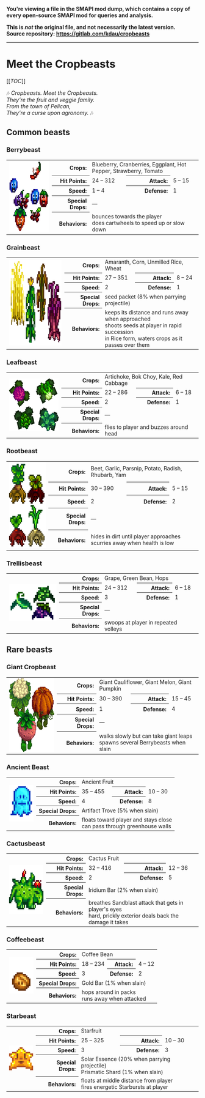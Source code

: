 **You're viewing a file in the SMAPI mod dump, which contains a copy of every open-source SMAPI mod
for queries and analysis.**

**This is _not_ the original file, and not necessarily the latest version.**  
**Source repository: https://gitlab.com/kdau/cropbeasts**

----

# Meet the Cropbeasts

[[_TOC_]]

🎶 *Cropbeasts. Meet the Cropbeasts.\
They’re the fruit and veggie family.\
From the town of Pelican,\
They’re a curse upon agronomy.* 🎶

## Common beasts

### Berrybeast

<table>
	<tr>
		<td rowspan="5"><img src="beasts/Berrybeast.png" width="230" height="186"/></td>
		<th style="text-align: right">Crops:</th><td colspan="3">Blueberry, Cranberries, Eggplant, Hot Pepper, Strawberry, Tomato</td>
	</tr>
	<tr>
		<th style="text-align: right">Hit Points:</th><td>24 – 312</td>
		<th style="text-align: right">Attack:</th><td>5 – 15</td>
	</tr>
	<tr>
		<th style="text-align: right">Speed:</th><td>1 – 4</td>
		<th style="text-align: right">Defense:</th><td>1</td>
	</tr>
	<tr>
		<th style="text-align: right">Special Drops:</th><td colspan="3">—</td>
	</tr>
	<tr>
		<th style="text-align: right">Behaviors:</th><td colspan="3">
			bounces towards the player<br/>
			does cartwheels to speed up or slow down
		</td>
	</tr>
</table>

### Grainbeast

<table>
	<tr>
		<td rowspan="5"><img src="beasts/Grainbeast.png" width="274" height="225"/></td>
		<th style="text-align: right">Crops:</th><td colspan="3">Amaranth, Corn, Unmilled Rice, Wheat</td>
	</tr>
	<tr>
		<th style="text-align: right">Hit Points:</th><td>27 – 351</td>
		<th style="text-align: right">Attack:</th><td>8 – 24</td>
	</tr>
	<tr>
		<th style="text-align: right">Speed:</th><td>2</td>
		<th style="text-align: right">Defense:</th><td>1</td>
	</tr>
	<tr>
		<th style="text-align: right">Special Drops:</th><td colspan="3">seed packet (8% when parrying projectile)</td>
	</tr>
	<tr>
		<th style="text-align: right">Behaviors:</th><td colspan="3">
			keeps its distance and runs away when approached<br/>
			shoots seeds at player in rapid succession<br/>
			in Rice form, waters crops as it passes over them
		</td>
	</tr>
</table>

### Leafbeast

<table>
	<tr>
		<td rowspan="5"><img src="beasts/Leafbeast.png" width="165" height="138"/></td>
		<th style="text-align: right">Crops:</th><td colspan="3">Artichoke, Bok Choy, Kale, Red Cabbage</td>
	</tr>
	<tr>
		<th style="text-align: right">Hit Points:</th><td>22 – 286</td>
		<th style="text-align: right">Attack:</th><td>6 – 18</td>
	</tr>
	<tr>
		<th style="text-align: right">Speed:</th><td>2</td>
		<th style="text-align: right">Defense:</th><td>1</td>
	</tr>
	<tr>
		<th style="text-align: right">Special Drops:</th><td colspan="3">—</td>
	</tr>
	<tr>
		<th style="text-align: right">Behaviors:</th><td colspan="3">
			flies to player and buzzes around head
		</td>
	</tr>
</table>

### Rootbeast

<table>
	<tr>
		<td rowspan="5"><img src="beasts/Rootbeast.png" width="136" height="224"/></td>
		<th style="text-align: right">Crops:</th><td colspan="3">Beet, Garlic, Parsnip, Potato, Radish, Rhubarb, Yam</td>
	</tr>
	<tr>
		<th style="text-align: right">Hit Points:</th><td>30 – 390</td>
		<th style="text-align: right">Attack:</th><td>5 – 15</td>
	</tr>
	<tr>
		<th style="text-align: right">Speed:</th><td>2</td>
		<th style="text-align: right">Defense:</th><td>2</td>
	</tr>
	<tr>
		<th style="text-align: right">Special Drops:</th><td colspan="3">—</td>
	</tr>
	<tr>
		<th style="text-align: right">Behaviors:</th><td colspan="3">
			hides in dirt until player approaches<br/>
			scurries away when health is low
		</td>
	</tr>
</table>

### Trellisbeast

<table>
	<tr>
		<td rowspan="5"><img src="beasts/Trellisbeast.png" width="124" height="96"/></td>
		<th style="text-align: right">Crops:</th><td colspan="3">Grape, Green Bean, Hops</td>
	</tr>
	<tr>
		<th style="text-align: right">Hit Points:</th><td>24 – 312</td>
		<th style="text-align: right">Attack:</th><td>6 – 18</td>
	</tr>
	<tr>
		<th style="text-align: right">Speed:</th><td>3</td>
		<th style="text-align: right">Defense:</th><td>1</td>
	</tr>
	<tr>
		<th style="text-align: right">Special Drops:</th><td colspan="3">—</td>
	</tr>
	<tr>
		<th style="text-align: right">Behaviors:</th><td colspan="3">
			swoops at player in repeated volleys
		</td>
	</tr>
</table>

## Rare beasts

### Giant Cropbeast

<table>
	<tr>
		<td rowspan="5"><img src="beasts/GiantCropbeast.png" width="166" height="192"/></td>
		<th style="text-align: right">Crops:</th><td colspan="3">Giant Cauliflower, Giant Melon, Giant Pumpkin</td>
	</tr>
	<tr>
		<th style="text-align: right">Hit Points:</th><td>30 – 390</td>
		<th style="text-align: right">Attack:</th><td>15 – 45</td>
	</tr>
	<tr>
		<th style="text-align: right">Speed:</th><td>1</td>
		<th style="text-align: right">Defense:</th><td>4</td>
	</tr>
	<tr>
		<th style="text-align: right">Special Drops:</th><td colspan="3">—</td>
	</tr>
	<tr>
		<th style="text-align: right">Behaviors:</th><td colspan="3">
			walks slowly but can take giant leaps<br/>
			spawns several Berrybeasts when slain
		</td>
	</tr>
</table>

### Ancient Beast

<table>
	<tr>
		<td rowspan="5"><img src="beasts/AncientBeast.gif" width="64" height="96"/></td>
		<th style="text-align: right">Crops:</th><td colspan="3">Ancient Fruit</td>
	</tr>
	<tr>
		<th style="text-align: right">Hit Points:</th><td>35 – 455</td>
		<th style="text-align: right">Attack:</th><td>10 – 30</td>
	</tr>
	<tr>
		<th style="text-align: right">Speed:</th><td>4</td>
		<th style="text-align: right">Defense:</th><td>8</td>
	</tr>
	<tr>
		<th style="text-align: right">Special Drops:</th><td colspan="3">Artifact Trove (5% when slain)</td>
	</tr>
	<tr>
		<th style="text-align: right">Behaviors:</th><td colspan="3">
			floats toward player and stays close<br/>
			can pass through greenhouse walls
		</td>
	</tr>
</table>

### Cactusbeast

<table>
	<tr>
		<td rowspan="5"><img src="beasts/Cactusbeast.gif" width="128" height="128"/></td>
		<th style="text-align: right">Crops:</th><td colspan="3">Cactus Fruit</td>
	</tr>
	<tr>
		<th style="text-align: right">Hit Points:</th><td>32 – 416</td>
		<th style="text-align: right">Attack:</th><td>12 – 36</td>
	</tr>
	<tr>
		<th style="text-align: right">Speed:</th><td>2</td>
		<th style="text-align: right">Defense:</th><td>5</td>
	</tr>
	<tr>
		<th style="text-align: right">Special Drops:</th><td colspan="3">Iridium Bar (2% when slain)</td>
	</tr>
	<tr>
		<th style="text-align: right">Behaviors:</th><td colspan="3">
			breathes Sandblast attack that gets in player's eyes<br/>
			hard, prickly exterior deals back the damage it takes
		</td>
	</tr>
</table>

### Coffeebeast

<table>
	<tr>
		<td rowspan="5"><img src="beasts/Coffeebeast.gif" width="64" height="96"/></td>
		<th style="text-align: right">Crops:</th><td colspan="3">Coffee Bean</td>
	</tr>
	<tr>
		<th style="text-align: right">Hit Points:</th><td>18 – 234</td>
		<th style="text-align: right">Attack:</th><td>4 – 12</td>
	</tr>
	<tr>
		<th style="text-align: right">Speed:</th><td>3</td>
		<th style="text-align: right">Defense:</th><td>2</td>
	</tr>
	<tr>
		<th style="text-align: right">Special Drops:</th><td colspan="3">Gold Bar (1% when slain)</td>
	</tr>
	<tr>
		<th style="text-align: right">Behaviors:</th><td colspan="3">
			hops around in packs<br/>
			runs away when attacked
		</td>
	</tr>
</table>

### Starbeast

<table>
	<tr>
		<td rowspan="5"><img src="beasts/Starbeast.gif" width="64" height="64"/></td>
		<th style="text-align: right">Crops:</th><td colspan="3">Starfruit</td>
	</tr>
	<tr>
		<th style="text-align: right">Hit Points:</th><td>25 – 325</td>
		<th style="text-align: right">Attack:</th><td>10 – 30</td>
	</tr>
	<tr>
		<th style="text-align: right">Speed:</th><td>3</td>
		<th style="text-align: right">Defense:</th><td>3</td>
	</tr>
	<tr>
		<th style="text-align: right">Special Drops:</th><td colspan="3">Solar Essence (20% when parrying projectile)<br/>Prismatic Shard (1% when slain)</td>
	</tr>
	<tr>
		<th style="text-align: right">Behaviors:</th><td colspan="3">
			floats at middle distance from player<br/>
			fires energetic Starbursts at player
		</td>
	</tr>
</table>

<!-- markdownlint-disable-file no-inline-html -->
